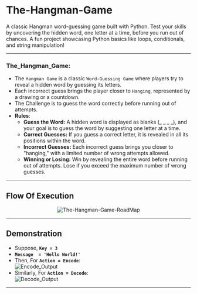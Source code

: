 # The-Hangman-Game
A classic Hangman word-guessing game built with Python. Test your skills by uncovering the hidden word, one letter at a time, before you run out of chances. A fun project showcasing Python basics like loops, conditionals, and string manipulation!

---

### The_Hangman_Game:
  - The `Hangman Game` is a classic `Word-Guessing Game` where players try to reveal a hidden word by guessing its letters.
  - Each incorrect guess brings the player closer to `Hanging`, represented by a drawing or a countdown.
  - The Challenge is to guess the word correctly before running out of attempts.
  - **Rules**:
    - **Guess the Word:** A hidden word is displayed as blanks (_ _ _ _), and your goal is to guess the word by suggesting one letter at a time.
    - **Correct Guesses:** If you guess a correct letter, it is revealed in all its positions within the word.
    - **Incorrect Guesses:** Each incorrect guess brings you closer to "hanging," with a limited number of wrong attempts allowed.
    - **Winning or Losing:** Win by revealing the entire word before running out of attempts. Lose if you exceed the maximum number of wrong guesses.

---

## Flow Of Execution

<center>
  
![The-Hangman-Game-RoadMap](https://github.com/user-attachments/assets/d54fbbbf-5b53-4da2-9387-478437b1ff13)
</center>

---

## Demonstration
  - Suppose, **`Key = 3`**
  - **`Message  = 'Hello World!'`**
  - Then, For **`Action = Encode`**:<br>
    ![Encode_Output](https://github.com/user-attachments/assets/ca3232cb-70f6-4ec8-a394-beab2f9711d3)
  - Similarly, For **`Action = Decode`**:<br>
    ![Decode_Output](https://github.com/user-attachments/assets/05296c37-6b01-4420-b051-5ee3c0f21f43)

---
